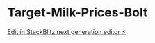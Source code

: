 # Target-Milk-Prices-Bolt

[Edit in StackBlitz next generation editor ⚡️](https://stackblitz.com/~/github.com/madhatter349/Target-Milk-Prices-Bolt)